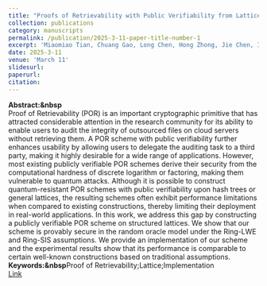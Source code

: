 ```yaml
---
title: "Proofs of Retrievability with Public Verifiability from Lattices"
collection: publications
category: manuscripts
permalink: /publication/2025-3-11-paper-title-number-1
excerpt: 'Miaomiao Tian, Chuang Gao, Long Chen, Hong Zhong, Jie Chen, IEEE Transactions on Information Forensics and Security 2025'
date: 2025-3-11
venue: 'March 11'
slidesurl:
paperurl:
citation:
---
```


**Abstract:&nbsp**  
Proof of Retrievability (POR) is an important cryptographic primitive that has attracted considerable attention in the research community for its ability to enable users to audit the integrity of outsourced files on cloud servers without retrieving them. A POR scheme with public verifiability further enhances usability by allowing users to delegate the auditing task to a third party, making it highly desirable for a wide range of applications. However, most existing publicly verifiable POR schemes derive their security from the computational hardness of discrete logarithm or factoring, making them vulnerable to quantum attacks. Although it is possible to construct quantum-resistant POR schemes with public verifiability upon hash trees or general lattices, the resulting schemes often exhibit performance limitations when compared to existing constructions, thereby limiting their deployment in real-world applications. In this work, we address this gap by constructing a publicly verifiable POR scheme on structured lattices. We show that our scheme is provably secure in the random oracle model under the Ring-LWE and Ring-SIS assumptions. We provide an implementation of our scheme and the experimental results show that its performance is comparable to certain well-known constructions based on traditional assumptions.  
**Keywords:&nbsp**Proof of Retrievability;Lattice;Implementation  
[Link](https://ieeexplore.ieee.org/abstract/document/10923646)
